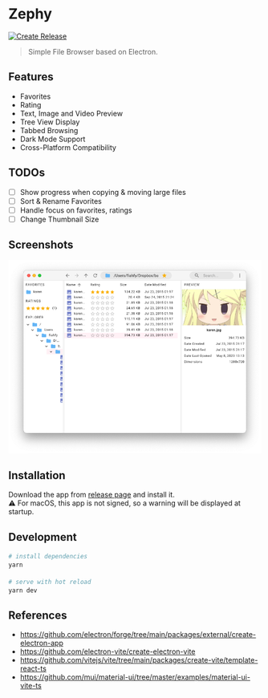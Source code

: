 # Zephy

[![Create Release](https://github.com/fiahfy/zephy/actions/workflows/create-release.yml/badge.svg)](https://github.com/fiahfy/zephy/actions/workflows/create-release.yml)

> Simple File Browser based on Electron.

## Features

- Favorites
- Rating
- Text, Image and Video Preview
- Tree View Display
- Tabbed Browsing
- Dark Mode Support
- Cross-Platform Compatibility

## TODOs
 
- [ ] Show progress when copying & moving large files
- [ ] Sort & Rename Favorites
- [ ] Handle focus on favorites, ratings
- [ ] Change Thumbnail Size

## Screenshots

![screenshot](.github/img/screenshot.png)

## Installation

Download the app from [release page](https://github.com/fiahfy/zephy/releases) and install it.  
:warning: For macOS, this app is not signed, so a warning will be displayed at startup.

## Development

```bash
# install dependencies
yarn

# serve with hot reload
yarn dev
```

## References

- https://github.com/electron/forge/tree/main/packages/external/create-electron-app
- https://github.com/electron-vite/create-electron-vite
- https://github.com/vitejs/vite/tree/main/packages/create-vite/template-react-ts
- https://github.com/mui/material-ui/tree/master/examples/material-ui-vite-ts
